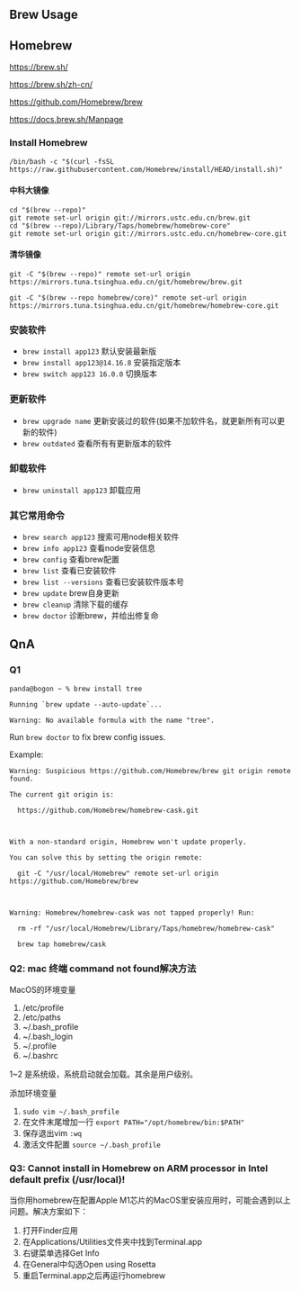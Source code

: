 ## Brew Usage
## Homebrew

https://brew.sh/

https://brew.sh/zh-cn/

https://github.com/Homebrew/brew

https://docs.brew.sh/Manpage

### Install Homebrew

```shell
/bin/bash -c "$(curl -fsSL https://raw.githubusercontent.com/Homebrew/install/HEAD/install.sh)"
```

#### 中科大镜像

```shell
cd "$(brew --repo)"
git remote set-url origin git://mirrors.ustc.edu.cn/brew.git
cd "$(brew --repo)/Library/Taps/homebrew/homebrew-core"
git remote set-url origin git://mirrors.ustc.edu.cn/homebrew-core.git
```

#### 清华镜像

```shell
git -C "$(brew --repo)" remote set-url origin https://mirrors.tuna.tsinghua.edu.cn/git/homebrew/brew.git

git -C "$(brew --repo homebrew/core)" remote set-url origin https://mirrors.tuna.tsinghua.edu.cn/git/homebrew/homebrew-core.git
```



### 安装软件

- `brew install app123` 默认安装最新版
- `brew install app123@14.16.8` 安装指定版本
- `brew switch app123 16.0.0` 切换版本

### 更新软件
- `brew upgrade name` 更新安装过的软件(如果不加软件名，就更新所有可以更新的软件)
-  `brew outdated` 查看所有有更新版本的软件

### 卸载软件
- `brew uninstall app123` 卸载应用

### 其它常用命令
- `brew search app123` 搜索可用node相关软件
- `brew info app123` 查看node安装信息
- `brew config` 查看brew配置
- `brew list` 查看已安装软件
- `brew list --versions` 查看已安装软件版本号
- `brew update` brew自身更新
- `brew cleanup` 清除下载的缓存
- `brew doctor` 诊断brew，并给出修复命

## QnA
### Q1
```shell
panda@bogon ~ % brew install tree

Running `brew update --auto-update`...

Warning: No available formula with the name "tree".
```

Run `brew doctor` to fix brew config issues. 

Example:

```text
Warning: Suspicious https://github.com/Homebrew/brew git origin remote found.

The current git origin is:

  https://github.com/Homebrew/homebrew-cask.git

  

With a non-standard origin, Homebrew won't update properly.

You can solve this by setting the origin remote:

  git -C "/usr/local/Homebrew" remote set-url origin https://github.com/Homebrew/brew

  

Warning: Homebrew/homebrew-cask was not tapped properly! Run:

  rm -rf "/usr/local/Homebrew/Library/Taps/homebrew/homebrew-cask"

  brew tap homebrew/cask
```



### Q2: mac 终端 command not found解决方法

MacOS的环境变量

1. /etc/profile
2. /etc/paths
3. ~/.bash_profile
4. ~/.bash_login
5. ~/.profile
6. ~/.bashrc

1~2 是系统级，系统启动就会加载。其余是用户级别。

添加环境变量

1. `sudo vim ~/.bash_profile`
2. 在文件末尾增加一行 `export PATH="/opt/homebrew/bin:$PATH"`
3. 保存退出vim `:wq`
4. 激活文件配置 `source ~/.bash_profile`



### Q3: Cannot install in Homebrew on ARM processor in Intel default prefix (/usr/local)!

当你用homebrew在配置Apple M1芯片的MacOS里安装应用时，可能会遇到以上问题。解决方案如下：

1. 打开Finder应用
1. 在Applications/Utilities文件夹中找到Terminal.app  
1. 右键菜单选择Get Info
1. 在General中勾选Open using Rosetta
1. 重启Terminal.app之后再运行homebrew

